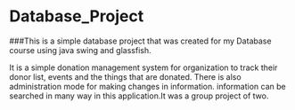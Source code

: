 # Database_Project
###This is a simple database project that was created for my Database course using java swing and glassfish.

It is a simple donation management system for organization to track their donor list, events and the things that are donated.
There is also administration mode for making changes in information. information can be searched in many way in this application.It was a group project of two.
